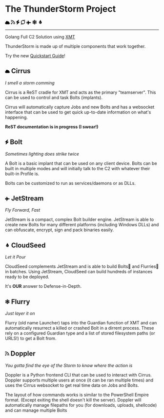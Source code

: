# The ThunderStorm Project

![cirrus](icons/cirrus.png) ![doppler](icons/doppler.png) ![bolt](icons/bolt.png) ![stormfront](icons/stormfront.png) ![jetstream](icons/jetstream.png) ![flurry](icons/flurry.png) ![cloudseed](icons/cloudseed.png)

---

Golang Full C2 Solution using [XMT](https://github.com/iDigitalFlame/xmt)

ThunderStorm is made up of multiple components that work together.

Try the new [Quickstart Guide](docs/Quickstart.md)!

## ![cirrus](icons/cirrus.png) Cirrus

*I smell a storm comming*

Cirrus is a ReST cradle for XMT and acts as the primary "teamserver". This can
be used to control and task Bolts (implants).

Cirrus will automatically capture Jobs and new Bolts and has a websocket interface
that can be used to get quick up-to-date information on what's happening.

__ReST documentation is in progress (I swear!)__

## ![bolt](icons/bolt.png) Bolt

*Sometimes lighting does strike twice*

A Bolt is a basic implant that can be used on any client device. Bolts can be
built in multiple modes and will initially talk to the C2 with whatever their
built-in Profile is.

Bolts can be customized to run as services/daemons or as DLLs.

## ![jetstream](icons/jetstream.png) JetStream

*Fly Forward, Fast*

JetStream is a compact, complex Bolt builder engine. JetStream is able to create
new Bolts for many different platforms (including Windows DLLs) and can obfuscate,
encrypt, sign and pack binaries easily.

## ![cloudseed](icons/cloudseed.png) CloudSeed

*Let it Pour*

CloudSeed complements JetStream and is able to build Bolts and Flurries in batches.
Using JetStream, CloudSeed can build hundreds of instances ready to be deployed.

It's __OUR__ answer to Defense-in-Depth.

## ![flurry](icons/flurry.png) Flurry

*Just layer it on*

Flurry (old name Launcher) taps into the Guardian function of XMT and can automatically
resurrect a killed or crashed Bolt in a dirrent process. These rely on a configured Guardian
type and a list of stored filesystem paths (or URLS!) to get a Bolt from.

## ![doppler](icons/doppler.png) Doppler

*You gotta find the eye of the Storm to know where the action is*

Doppler is a Python frontend CLI that can be used to interact with Cirrus. Doppler
supports multiple users at once (it can be ran multiple times) and uses the Cirrus
websocket to get real time data on Jobs and Bolts.

The layout of how commands works is similar to the PowerShell Empire format. (Except
exiting the shell doesn't kill the server). Doppler will automatically manage
filepaths for you (for downloads, uploads, shellcode) and can manage multiple Bolts
